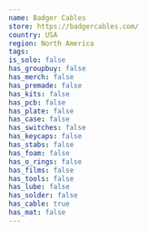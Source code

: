 ```yaml
---
name: Badger Cables
store: https://badgercables.com/
country: USA
region: North America
tags:
is_solo: false
has_groupbuy: false
has_merch: false
has_premade: false
has_kits: false
has_pcb: false
has_plate: false
has_case: false
has_switches: false
has_keycaps: false
has_stabs: false
has_foam: false
has_o_rings: false
has_films: false
has_tools: false
has_lube: false
has_solder: false
has_cable: true
has_mat: false
---
```

